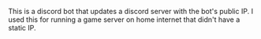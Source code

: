 This is a discord bot that updates a discord server with the bot's public IP.
I used this for running a game server on home internet that didn't have a static IP.
